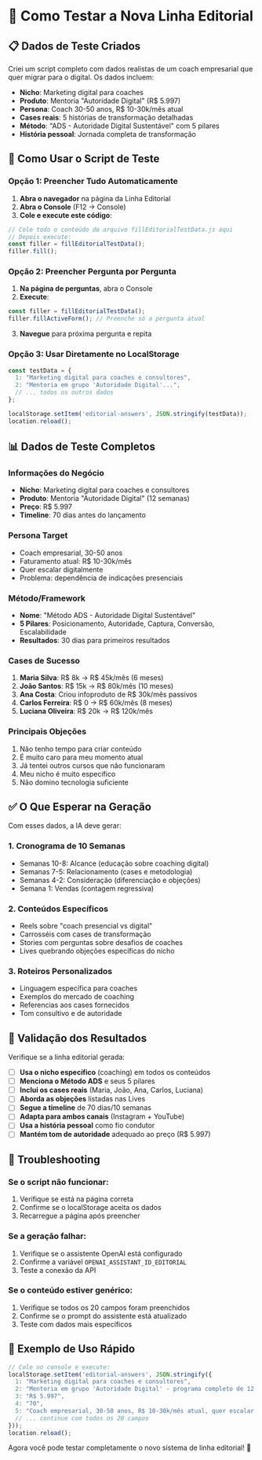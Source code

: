 # 🧪 Como Testar a Nova Linha Editorial

## 📋 Dados de Teste Criados

Criei um script completo com dados realistas de um coach empresarial que quer migrar para o digital. Os dados incluem:

- **Nicho**: Marketing digital para coaches
- **Produto**: Mentoria "Autoridade Digital" (R$ 5.997)
- **Persona**: Coach 30-50 anos, R$ 10-30k/mês atual
- **Cases reais**: 5 histórias de transformação detalhadas
- **Método**: "ADS - Autoridade Digital Sustentável" com 5 pilares
- **História pessoal**: Jornada completa de transformação

## 🚀 Como Usar o Script de Teste

### Opção 1: Preencher Tudo Automaticamente

1. **Abra o navegador** na página da Linha Editorial
2. **Abra o Console** (F12 → Console)
3. **Cole e execute este código**:

```javascript
// Cole todo o conteúdo do arquivo fillEditorialTestData.js aqui
// Depois execute:
const filler = fillEditorialTestData();
filler.fill();
```

### Opção 2: Preencher Pergunta por Pergunta

1. **Na página de perguntas**, abra o Console
2. **Execute**:

```javascript
const filler = fillEditorialTestData();
filler.fillActiveForm(); // Preenche só a pergunta atual
```

3. **Navegue** para próxima pergunta e repita

### Opção 3: Usar Diretamente no LocalStorage

```javascript
const testData = {
  1: "Marketing digital para coaches e consultores",
  2: "Mentoria em grupo 'Autoridade Digital'...",
  // ... todos os outros dados
};

localStorage.setItem('editorial-answers', JSON.stringify(testData));
location.reload();
```

## 📊 Dados de Teste Completos

### Informações do Negócio
- **Nicho**: Marketing digital para coaches e consultores  
- **Produto**: Mentoria "Autoridade Digital" (12 semanas)
- **Preço**: R$ 5.997
- **Timeline**: 70 dias antes do lançamento

### Persona Target
- Coach empresarial, 30-50 anos
- Faturamento atual: R$ 10-30k/mês  
- Quer escalar digitalmente
- Problema: dependência de indicações presenciais

### Método/Framework
- **Nome**: "Método ADS - Autoridade Digital Sustentável"
- **5 Pilares**: Posicionamento, Autoridade, Captura, Conversão, Escalabilidade
- **Resultados**: 30 dias para primeiros resultados

### Cases de Sucesso
1. **Maria Silva**: R$ 8k → R$ 45k/mês (6 meses)
2. **João Santos**: R$ 15k → R$ 80k/mês (10 meses)  
3. **Ana Costa**: Criou infoproduto de R$ 30k/mês passivos
4. **Carlos Ferreira**: R$ 0 → R$ 60k/mês (8 meses)
5. **Luciana Oliveira**: R$ 20k → R$ 120k/mês

### Principais Objeções
1. Não tenho tempo para criar conteúdo
2. É muito caro para meu momento atual  
3. Já tentei outros cursos que não funcionaram
4. Meu nicho é muito específico
5. Não domino tecnologia suficiente

## ✅ O Que Esperar na Geração

Com esses dados, a IA deve gerar:

### 1. **Cronograma de 10 Semanas**
- Semanas 10-8: Alcance (educação sobre coaching digital)
- Semanas 7-5: Relacionamento (cases e metodologia)  
- Semanas 4-2: Consideração (diferenciação e objeções)
- Semana 1: Vendas (contagem regressiva)

### 2. **Conteúdos Específicos**
- Reels sobre "coach presencial vs digital"
- Carrosséis com cases de transformação
- Stories com perguntas sobre desafios de coaches
- Lives quebrando objeções específicas do nicho

### 3. **Roteiros Personalizados**
- Linguagem específica para coaches
- Exemplos do mercado de coaching
- Referencias aos cases fornecidos
- Tom consultivo e de autoridade

## 🎯 Validação dos Resultados

Verifique se a linha editorial gerada:

- [ ] **Usa o nicho específico** (coaching) em todos os conteúdos
- [ ] **Menciona o Método ADS** e seus 5 pilares
- [ ] **Inclui os cases reais** (Maria, João, Ana, Carlos, Luciana)
- [ ] **Aborda as objeções** listadas nas Lives
- [ ] **Segue a timeline** de 70 dias/10 semanas
- [ ] **Adapta para ambos canais** (Instagram + YouTube)
- [ ] **Usa a história pessoal** como fio condutor
- [ ] **Mantém tom de autoridade** adequado ao preço (R$ 5.997)

## 🐛 Troubleshooting

### Se o script não funcionar:
1. Verifique se está na página correta
2. Confirme se o localStorage aceita os dados
3. Recarregue a página após preencher

### Se a geração falhar:
1. Verifique se o assistente OpenAI está configurado
2. Confirme a variável `OPENAI_ASSISTANT_ID_EDITORIAL`
3. Teste a conexão da API

### Se o conteúdo estiver genérico:
1. Verifique se todos os 20 campos foram preenchidos
2. Confirme se o prompt do assistente está atualizado
3. Teste com dados mais específicos

## 📝 Exemplo de Uso Rápido

```javascript
// Cole no console e execute:
localStorage.setItem('editorial-answers', JSON.stringify({
  1: "Marketing digital para coaches e consultores",
  2: "Mentoria em grupo 'Autoridade Digital' - programa completo de 12 semanas",
  3: "R$ 5.997",
  4: "70",
  5: "Coach empresarial, 30-50 anos, R$ 10-30k/mês atual, quer escalar digitalmente",
  // ... continue com todos os 20 campos
}));
location.reload();
```

Agora você pode testar completamente o novo sistema de linha editorial! 🚀